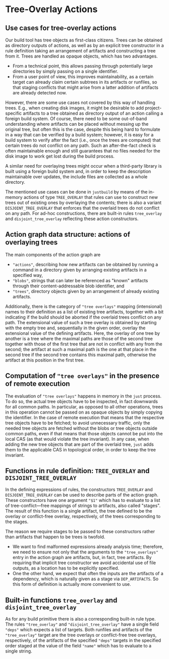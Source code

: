 # Tree-Overlay Actions

## Use cases for tree-overlay actions

Our build tool has tree objects as first-class citizens. Trees
can be obtained as directory outputs of actions, as well as by an
explicit tree constructor in a rule definition taking an arrangement
of artifacts and constructing a tree from it. Trees are handled as
opaque objects, which has two advantages.

- From a technical point, this allows passing through potentially
  large directories by simply passing on a single identifier.
- From a user point of view, this improves maintainability, as a
  certain target can already claim certain subtrees in its artifacts
  or runfiles, so that staging conflicts that might arise from a
  latter addition of artifacts are already detected now.

However, there are some use cases not covered by this way of handling
trees. E.g., when creating disk images, it might be desirable to add
project-specific artifacts to a tree obtained as directory output
of an action calling a foreign build system. Of course, there need
to be some out-of-band understanding where artifacts can be placed
without messing up the original tree, but often this is the case,
despite this being hard to formulate in a way that can be verified
by a build system; however, it is easy for a build system to verify
after the fact (i.e., once the trees are computed) that certain
trees do not conflict on any path. Such an after-the-fact check is
often maintainable enough and still guarantees that no files needed
for the disk image to work get lost during the build process.

A similar need for overlaying trees might occur when a third-party
library is built using a foreign build system and, in order to keep
the description maintainable over updates, the include files are
collected as a whole directory.

The mentioned use cases can be done in `justbuild` by means of
the in-memory actions of type `TREE_OVERLAY` that rules can use
to construct new trees out of existing ones by overlaying the
contents; there is also a variant `DISJOINT_TREE_OVERLAY` that
enforces that the overlaid trees do not conflict on any path. For
ad-hoc constructions, there are built-in rules `tree_overlay` and
`disjoint_tree_overlay` reflecting these action constructors.

## Action graph data structure: actions of overlaying trees

The main components of the action graph are

- `"actions"`, describing how new artifacts can be obtained by
  running a command in a directory given by arranging existing
  artifacts in a specified way,
- `"blobs"`, strings that can later be referenced as "known" artifacts
  through their content-addressable blob identifier, and
- `"trees"`, directory objects given by an arrangement of already
  existing artifacts.

Additionally, there is the category of `"tree overlays"`
mapping (intensional) names to their definition as a list of
existing tree artifacts, together with a bit indicating if the build
should be aborted if the overlaid trees conflict on any path. The
extensional value of such a tree overlay is obtained by starting
with the empty tree and, sequentially in the given order, overlay
the extensional value of the defining artifacts. Here, the overlay
of one tree by another is a tree where the maximal paths are those
of the second tree together with those of the first tree that are
not in conflict with any from the second; the artifact at such a
maximal path is the one at that place in the second tree if the
second tree contains this maximal path, otherwise the artifact at
this position in the first tree.

## Computation of `"tree overlays"` in the presence of remote execution

The evaluation of `"tree overlays"` happens in memory in the `just`
process. To do so, the actual tree objects have to be inspected, in
fact downwards for all common paths. In particular, as opposed to
all other operations, trees in this operation cannot be passed
on as opaque objects by simply copying the identifier. In the case
of remote execution that means that the respective tree objects have
to be fetched; to avoid unnecessary traffic, only the needed tree
objects are fetched without the blobs or tree objects outside
common paths, even if that means that those objects cannot be put
into the local CAS (as that would violate the tree invariant). In
any case, when adding the new tree objects that are part of the
overlaid tree,  `just` adds them to the applicable
CAS in topological order, in order to keep the tree invariant.

## Functions in rule definition: `TREE_OVERLAY` and `DISJOINT_TREE_OVERLAY`

In the defining expressions of rules, the constructors `TREE_OVERLAY`
and `DISJOINT_TREE_OVERLAY` can be used to describe parts of the
action graph. These constructors have one argument `"$1"` which
has to evaluate to a list of tree-conflict&mdash;free mappings
of strings to artifacts, also called "stages". The result of this
function is a single artifact, the tree defined to be the overlay
or conflict-free overlay, respectively, of the trees corresponding
to the stages.

The reason we require stages to be passed to these constructors
rather than artifacts that happen to be trees is twofold.
- We want to find malformed expressions already analysis time;
  therefore, we need to ensure not only that the arguments to the
  `"tree_overlays"` entry in the action graph are artifacts, but, in
  fact, tree artifacts. By requiring that implicit tree constructor
  we avoid accidental use of file outputs, as a location has to be
  explicitly specified.
- One the other hand, we expect that often the inputs are the
  artifacts of a dependency, which is naturally given as a stage
  via `DEP_ARTIFACTS`. So this form of definition is actually more
  convenient to use.

## Built-in functions `tree_overlay` and `disjoint_tree_overlay`

As for any build primitive there is also a corresponding built-in
rule type. The rules `"tree_overlay"` and `"disjoint_tree_overlay"`
have a single field `"deps"` which expects a list of targets.
Both runfiles and artifacts of the `"tree_overlay"` target are the
tree overlays or conflict-free tree overlays, respectively, of the
artifacts of the specified `"deps"` targets in the specified order
staged at the value of the field `"name"` which has to evaluate to
a single string.

